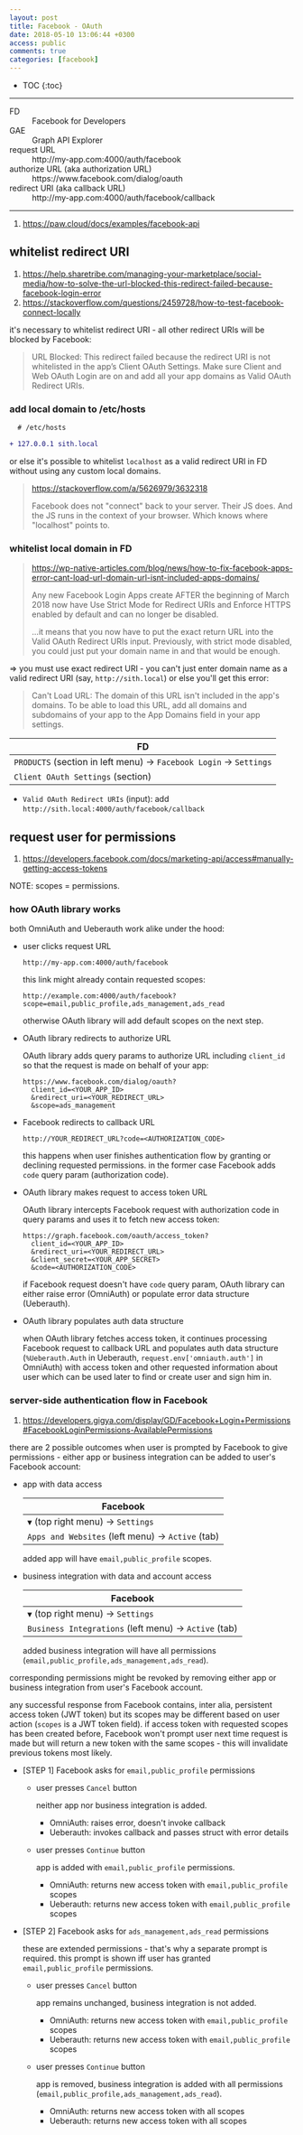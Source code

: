 ```yaml
---
layout: post
title: Facebook - OAuth
date: 2018-05-10 13:06:44 +0300
access: public
comments: true
categories: [facebook]
---
```


<!-- @format -->

<!-- more -->

* TOC
{:toc}
<hr>

<dl>
  <dt>FD</dt>
  <dd>Facebook for Developers</dd>

  <dt>GAE</dt>
  <dd>Graph API Explorer</dd>

  <dt>request URL</dt>
  <dd>http://my-app.com:4000/auth/facebook</dd>

  <dt>authorize URL (aka authorization URL)</dt>
  <dd>https://www.facebook.com/dialog/oauth</dd>

  <dt>redirect URI (aka callback URL)</dt>
  <dd>http://my-app.com:4000/auth/facebook/callback</dd>
</dl>

<hr>

1. <https://paw.cloud/docs/examples/facebook-api>

## whitelist redirect URI

1. <https://help.sharetribe.com/managing-your-marketplace/social-media/how-to-solve-the-url-blocked-this-redirect-failed-because-facebook-login-error>
2. <https://stackoverflow.com/questions/2459728/how-to-test-facebook-connect-locally>

it's necessary to whitelist redirect URI - all other redirect URIs will be
blocked by Facebook:

> URL Blocked: This redirect failed because the redirect URI is not whitelisted
> in the app’s Client OAuth Settings. Make sure Client and Web OAuth Login are
> on and add all your app domains as Valid OAuth Redirect URIs.

### add local domain to /etc/hosts

```diff
  # /etc/hosts

+ 127.0.0.1 sith.local
```

or else it's possible to whitelist `localhost` as a valid redirect URI in FD
without using any custom local domains.

> <https://stackoverflow.com/a/5626979/3632318>
>
> Facebook does not "connect" back to your server. Their JS does. And the JS
> runs in the context of your browser. Which knows where "localhost" points to.

### whitelist local domain in FD

> <https://wp-native-articles.com/blog/news/how-to-fix-facebook-apps-error-cant-load-url-domain-url-isnt-included-apps-domains/>
>
> Any new Facebook Login Apps create AFTER the beginning of March 2018 now have
> Use Strict Mode for Redirect URIs and Enforce HTTPS enabled by default and can
> no longer be disabled.
>
> ...it means that you now have to put the exact return URL into the Valid OAuth
> Redirect URIs input. Previously, with strict mode disabled, you could just put
> your domain name in and that would be enough.

=> you must use exact redirect URI - you can't just enter domain name as a valid
redirect URI (say, `http://sith.local`) or else you'll get this error:

> Can't Load URL: The domain of this URL isn't included in the app's domains. To
> be able to load this URL, add all domains and subdomains of your app to the
> App Domains field in your app settings.

| FD                                                                |
| ----------------------------------------------------------------- |
| `PRODUCTS` (section in left menu) → `Facebook Login` → `Settings` |
| `Client OAuth Settings` (section)                                 |

- `Valid OAuth Redirect URIs` (input): add
  `http://sith.local:4000/auth/facebook/callback`

## request user for permissions

1. <https://developers.facebook.com/docs/marketing-api/access#manually-getting-access-tokens>

NOTE: scopes = permissions.

### how OAuth library works

both OmniAuth and Ueberauth work alike under the hood:

- user clicks request URL

  ```
  http://my-app.com:4000/auth/facebook
  ```

  this link might already contain requested scopes:

  ```
  http://example.com:4000/auth/facebook?scope=email,public_profile,ads_management,ads_read
  ```

  otherwise OAuth library will add default scopes on the next step.

- OAuth library redirects to authorize URL

  OAuth library adds query params to authorize URL including `client_id` so that
  the request is made on behalf of your app:

  ```
  https://www.facebook.com/dialog/oauth?
    client_id=<YOUR_APP_ID>
    &redirect_uri=<YOUR_REDIRECT_URL>
    &scope=ads_management
  ```

- Facebook redirects to callback URL

  ```
  http://YOUR_REDIRECT_URL?code=<AUTHORIZATION_CODE>
  ```

  this happens when user finishes authentication flow by granting or declining
  requested permissions. in the former case Facebook adds `code` query param
  (authorization code).

- OAuth library makes request to access token URL

  OAuth library intercepts Facebook request with authorization code in query
  params and uses it to fetch new access token:

  ```
  https://graph.facebook.com/oauth/access_token?
    client_id=<YOUR_APP_ID>
    &redirect_uri=<YOUR_REDIRECT_URL>
    &client_secret=<YOUR_APP_SECRET>
    &code=<AUTHORIZATION_CODE>
  ```

  if Facebook request doesn't have `code` query param, OAuth library can either
  raise error (OmniAuth) or populate error data structure (Ueberauth).

- OAuth library populates auth data structure

  when OAuth library fetches access token, it continues processing Facebook
  request to callback URL and populates auth data structure (`%Ueberauth.Auth`
  in Ueberauth, `request.env['omniauth.auth']` in OmniAuth) with access token
  and other requested information about user which can be used later to find or
  create user and sign him in.

### server-side authentication flow in Facebook

1. <https://developers.gigya.com/display/GD/Facebook+Login+Permissions#FacebookLoginPermissions-AvailablePermissions>

there are 2 possible outcomes when user is prompted by Facebook to give
permissions - either app or business integration can be added to user's Facebook
account:

- app with data access

  | Facebook                                         |
  | ------------------------------------------------ |
  | `▼` (top right menu) → `Settings`                |
  | `Apps and Websites` (left menu) → `Active` (tab) |

  added app will have `email,public_profile` scopes.

- business integration with data and account access

  | Facebook                                             |
  | ---------------------------------------------------- |
  | `▼` (top right menu) → `Settings`                    |
  | `Business Integrations` (left menu) → `Active` (tab) |

  added business integration will have all permissions
  (`email,public_profile,ads_management,ads_read`).

corresponding permissions might be revoked by removing either app or business
integration from user's Facebook account.

any successful response from Facebook contains, inter alia, persistent access
token (JWT token) but its scopes may be different based on user action (`scopes`
is a JWT token field). if access token with requested scopes has been created
before, Facebook won't prompt user next time request is made but will return a
new token with the same scopes - this will invalidate previous tokens most
likely.

- [STEP 1] Facebook asks for `email,public_profile` permissions

  - user presses `Cancel` button

    neither app nor business integration is added.

    - OmniAuth: raises error, doesn't invoke callback
    - Ueberauth: invokes callback and passes struct with error details

  - user presses `Continue` button

    app is added with `email,public_profile` permissions.

    - OmniAuth: returns new access token with `email,public_profile` scopes
    - Ueberauth: returns new access token with `email,public_profile` scopes

- [STEP 2] Facebook asks for `ads_management,ads_read` permissions

  these are extended permissions - that's why a separate prompt is required.
  this prompt is shown iff user has granted `email,public_profile` permissions.

  - user presses `Cancel` button

    app remains unchanged, business integration is not added.

    - OmniAuth: returns new access token with `email,public_profile` scopes
    - Ueberauth: returns new access token with `email,public_profile` scopes

  - user presses `Continue` button

    app is removed, business integration is added with all permissions
    (`email,public_profile,ads_management,ads_read`).

    - OmniAuth: returns new access token with all scopes
    - Ueberauth: returns new access token with all scopes

